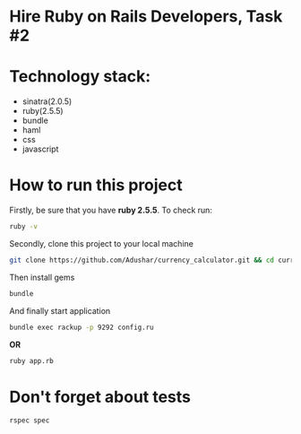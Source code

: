 # **Hire Ruby on Rails Developers, Task #2**

# Technology stack:
  - sinatra(2.0.5)
  - ruby(2.5.5)
  - bundle
  - haml
  - css
  - javascript
  
  # How to run this project
  Firstly, be sure that you have **ruby 2.5.5**. To check run:
  ```bash
  ruby -v
  ```
  Secondly, clone this project to your local machine
  ```bash
  git clone https://github.com/Adushar/currency_calculator.git && cd currency_calculator
  ```
  Then install gems
  ```bash
  bundle
  ```
  And finally start application
  ```bash
  bundle exec rackup -p 9292 config.ru
  ```
  **OR**
  ```bash
  ruby app.rb
  ```
  
  # Don't forget about tests
  ```bash
  rspec spec
  ```
  
